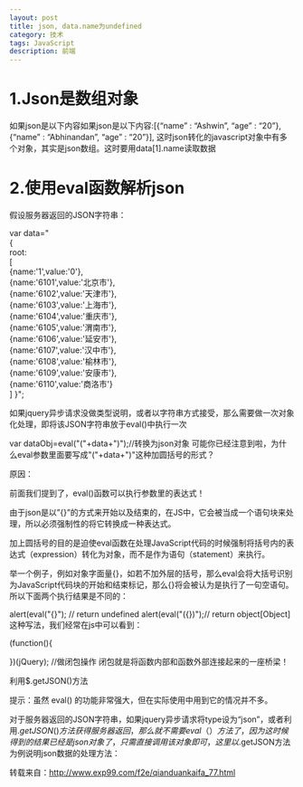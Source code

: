 ```yaml
---
layout: post
title: json, data.name为undefined
category: 技术
tags: JavaScript
description: 前端
---
```


# 1.Json是数组对象
如果json是以下内容如果json是以下内容:[{“name” : “Ashwin”, “age” : “20”},{“name” : “Abhinandan”, “age” : “20”}],
这时json转化的javascript对象中有多个对象，其实是json数组。这时要用data[1].name读取数据

# 2.使用eval函数解析json

假设服务器返回的JSON字符串：

var data="  
{  
root:  
[  
{name:'1',value:'0'},  
{name:'6101',value:'北京市'},  
{name:'6102',value:'天津市'},  
{name:'6103',value:'上海市'},  
{name:'6104',value:'重庆市'},  
{name:'6105',value:'渭南市'},  
{name:'6106',value:'延安市'},  
{name:'6107',value:'汉中市'},  
{name:'6108',value:'榆林市'},  
{name:'6109',value:'安康市'},  
{name:'6110',value:'商洛市'}  
] 
}";  

如果jquery异步请求没做类型说明，或者以字符串方式接受，那么需要做一次对象化处理，即将该JSON字符串放于eval()中执行一次

var dataObj=eval("("+data+")");//转换为json对象 
可能你已经注意到啦，为什么eval参数里面要写成"("+data+")"这种加圆括号的形式？

原因：

前面我们提到了，eval()函数可以执行参数里的表达式！

由于json是以”{}”的方式来开始以及结束的，在JS中，它会被当成一个语句块来处理，所以必须强制性的将它转换成一种表达式。

加上圆括号的目的是迫使eval函数在处理JavaScript代码的时候强制将括号内的表达式（expression）转化为对象，而不是作为语句（statement）来执行。

举一个例子，例如对象字面量{}，如若不加外层的括号，那么eval会将大括号识别为JavaScript代码块的开始和结束标记，那么{}将会被认为是执行了一句空语句。所以下面两个执行结果是不同的：

alert(eval("{}"); // return undefined 
alert(eval("({})");// return object[Object] 
这种写法，我们经常在js中可以看到：

(function(){ 
 
})(jQuery);  //做闭包操作 
闭包就是将函数内部和函数外部连接起来的一座桥梁！

利用$.getJSON()方法

提示：虽然 eval() 的功能非常强大，但在实际使用中用到它的情况并不多。

对于服务器返回的JSON字符串，如果jquery异步请求将type设为“json”，或者利用$.getJSON()方法获得服务器返回，那么就不需要eval（）方法了，因为这时候得到的结果已经是json对象了，只需直接调用该对象即可，这里以$.getJSON方法为例说明json数据的处理方法：

转载来自：http://www.exp99.com/f2e/qianduankaifa_77.html

